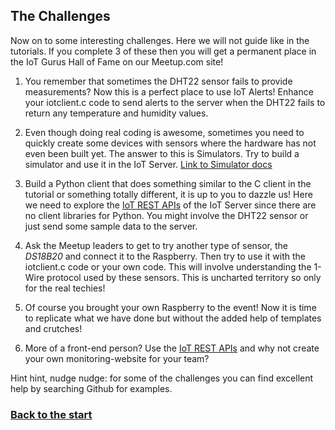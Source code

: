 ## The Challenges ##

Now on to some interesting challenges. Here we will not guide like in the tutorials. If you complete 3 of these then you will get a permanent place in the IoT Gurus Hall of Fame on our Meetup.com site!

1. You remember that sometimes the DHT22 sensor fails to provide measurements? Now this is a perfect place to use IoT Alerts! Enhance your iotclient.c code to send alerts to the server when the DHT22 fails to return any temperature and humidity values.

2. Even though doing real coding is awesome, sometimes you need to quickly create some devices with sensors where the hardware has not even been built yet. The answer to this is Simulators. Try to build a simulator and use it in the IoT Server.
[Link to Simulator docs](https://docs.oracle.com/en/cloud/paas/iot-cloud/iotgs/using-iot-device-simulator.html)

3. Build a Python client that does something similar to the C client in the tutorial or something totally different, it is up to you to dazzle us! Here we need to explore the [IoT REST APIs](https://docs.oracle.com/en/cloud/paas/iot-cloud/iotrq/toc.htm "REST API for Oracle Internet of Things Cloud Service") of the IoT Server since there are no client libraries for Python. You might involve the DHT22 sensor or just send some sample data to the server.

4. Ask the Meetup leaders to get to try another type of sensor, the *DS18B20* and connect it to the Raspberry. Then try to use it with the iotclient.c code or your own code. This will involve understanding the 1-Wire protocol used by these sensors. This is uncharted territory so only for the real techies!

5. Of course you brought your own Raspberry to the event! Now it is time to replicate what we have done but without the added help of templates and crutches!

6. More of a front-end person? Use the [IoT REST APIs](https://docs.oracle.com/en/cloud/paas/iot-cloud/iotrq/toc.htm "REST API for Oracle Internet of Things Cloud Service") and why not create your own monitoring-website for your team?

Hint hint, nudge nudge: for some of the challenges you can find excellent help by searching Github for examples.

### [Back to the start](../README.md) ###
